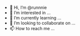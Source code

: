 - 👋 Hi, I’m @runnnie
- 👀 I’m interested in ...
- 🌱 I’m currently learning ...
- 💞️ I’m looking to collaborate on ...
- 📫 How to reach me ...

<!---
runnnie/runnnie is a ✨ special ✨ repository because its `README.md` (this file) appears on your GitHub profile.
You can click the Preview link to take a look at your changes.
--->
